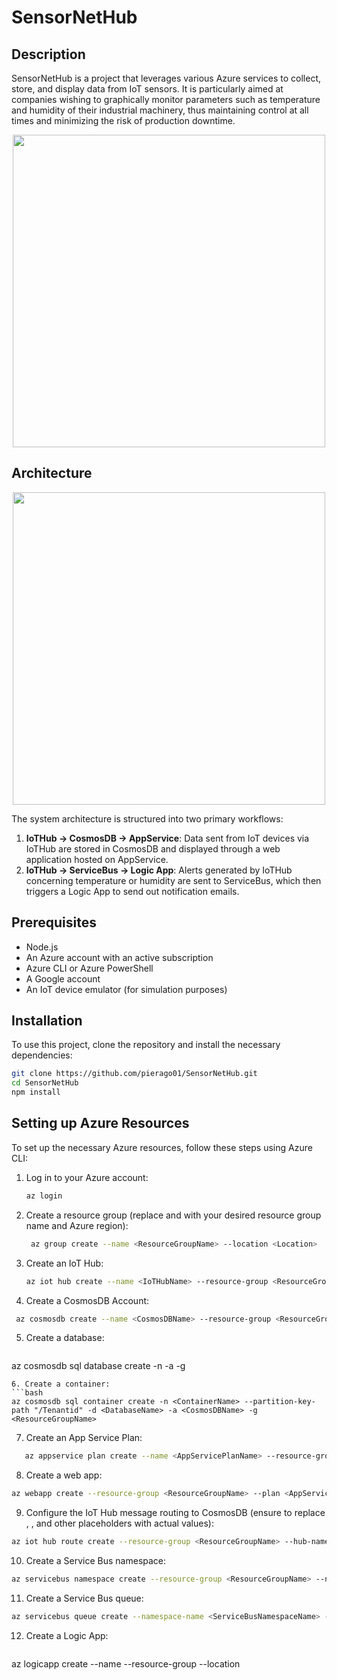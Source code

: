 # SensorNetHub

## Description
SensorNetHub is a project that leverages various Azure services to collect, store, and display data from IoT sensors. It is particularly aimed at companies wishing to graphically monitor parameters such as temperature and humidity of their industrial machinery, thus maintaining control at all times and minimizing the risk of production downtime.
<p align='center'> 
    <img width="500" src="https://github.com/pierago01/SensorNetHub/assets/81223389/fd718d4b-6f26-40d9-b000-1fc5ac111681">
</p>

## Architecture
<p align='center'> 
    <img width="500" src="https://github.com/pierago01/SensorNetHub/assets/81223389/1c98b930-5187-4155-a352-f0bc85f4f0c9">
</p>
The system architecture is structured into two primary workflows:

1. **IoTHub -> CosmosDB -> AppService**: Data sent from IoT devices via IoTHub are stored in CosmosDB and displayed through a web application hosted on AppService.
2. **IoTHub -> ServiceBus -> Logic App**: Alerts generated by IoTHub concerning temperature or humidity are sent to ServiceBus, which then triggers a Logic App to send out notification emails.

## Prerequisites
- Node.js
- An Azure account with an active subscription
- Azure CLI or Azure PowerShell
- A Google account
- An IoT device emulator (for simulation purposes)

## Installation
To use this project, clone the repository and install the necessary dependencies:

```bash
git clone https://github.com/pierago01/SensorNetHub.git
cd SensorNetHub
npm install
```
## Setting up Azure Resources 
To set up the necessary Azure resources, follow these steps using Azure CLI:
1. Log in to your Azure account:
    ```bash
    az login
    ```
2. Create a resource group (replace <ResourceGroupName> and <Location> with your desired resource group name and Azure region):
   ```bash
    az group create --name <ResourceGroupName> --location <Location>
    ```
3. Create an IoT Hub:
   ```bash
   az iot hub create --name <IoTHubName> --resource-group <ResourceGroupName> --sku F1 --partition-count 2
   ```
4. Create a CosmosDB Account:
 ```bash
  az cosmosdb create --name <CosmosDBName> --resource-group <ResourceGroupName>
   ```
5. Create a database:
   ```bash
  az cosmosdb sql database create -n <DatabaseName> -a <CosmosDBName>  -g <ResourceGroupName>
   ```
6. Create a container:
```bash
  az cosmosdb sql container create -n <ContainerName> --partition-key-path "/Tenantid" -d <DatabaseName> -a <CosmosDBName> -g <ResourceGroupName>
   ```
7. Create an App Service Plan:
```bash
   az appservice plan create --name <AppServicePlanName> --resource-group <ResourceGroupName> --sku B1 --is-linux
```
8. Create a web app:
```bash
az webapp create --resource-group <ResourceGroupName> --plan <AppServicePlanName> --name <WebAppName> --runtime "NODE|20-lts"
```
9. Configure the IoT Hub message routing to CosmosDB (ensure to replace <EndpointName>, <CosmosDBCollectionName>, and other placeholders with actual values):
```bash
az iot hub route create --resource-group <ResourceGroupName> --hub-name <IoTHubName> --source-type DeviceMessages --endpoint-name <EndpointName> --entity-path <CosmosDBCollectionName> --condition "message-type = 'telemetry'"
```
10. Create a Service Bus namespace:
```bash
az servicebus namespace create --resource-group <ResourceGroupName> --name <ServiceBusNamespaceName> --location <Location>
```
11. Create a Service Bus queue:
```bash
az servicebus queue create --namespace-name <ServiceBusNamespaceName> --name <QueueName> --resource-group <ResourceGroupName>
```
12. Create a Logic App:
    ```bash
az logicapp create --name <LogicAppName> --resource-group <ResourceGroupName> --location <Location>
```
